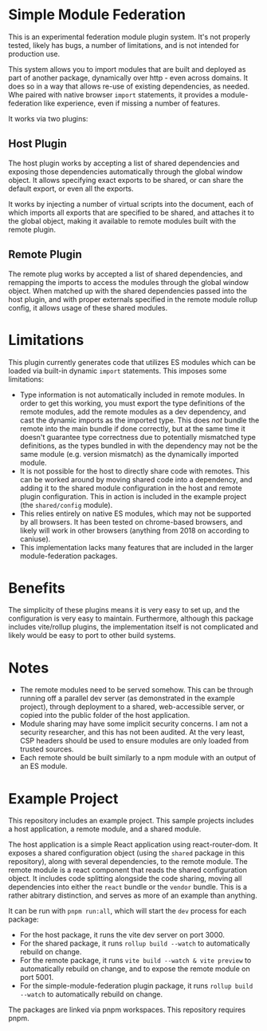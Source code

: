 # Simple Module Federation

This is an experimental federation module plugin system. It's not properly tested, likely has bugs, a number of limitations, and is not intended for production use.

This system allows you to import modules that are built and deployed as part of another package, dynamically over http - even across domains. It does so in a way that allows re-use of existing dependencies, as needed. Whe paired with native browser `import` statements, it provides a module-federation like experience, even if missing a number of features.

It works via two plugins:

## Host Plugin

The host plugin works by accepting a list of shared dependencies and exposing those dependencies automatically through the global window object. It allows specifying exact exports to be shared, or can share the default export, or even all the exports.

It works by injecting a number of virtual scripts into the document, each of which imports all exports that are specified to be shared, and attaches it to the global object, making it available to remote modules built with the remote plugin.

## Remote Plugin

The remote plug works by accepted a list of shared dependencies, and remapping the imports to access the modules through the global window object. When matched up with the shared dependencies passed into the host plugin, and with proper externals specified in the remote module rollup config, it allows usage of these shared modules.

# Limitations

This plugin currently generates code that utilizes ES modules which can be loaded via built-in dynamic `import` statements. This imposes some limitations:

- Type information is not automatically included in remote modules. In order to get this working, you must export the type definitions of the remote modules, add the remote modules as a dev dependency, and cast the dynamic imports as the imported type. This does _not_ bundle the remote into the main bundle if done correctly, but at the same time it doesn't guarantee type correctness due to potentially mismatched type definitions, as the types bundled in with the dependency may not be the same module (e.g. version mismatch) as the dynamically imported module.
- It is not possible for the host to directly share code with remotes. This can be worked around by moving shared code into a dependency, and adding it to the shared module configuration in the host and remote plugin configuration. This in action is included in the example project (the `shared/config` module).
- This relies entirely on native ES modules, which may not be supported by all browsers. It has been tested on chrome-based browsers, and likely will work in other browsers (anything from 2018 on according to caniuse).
- This implementation lacks many features that are included in the larger module-federation packages.

# Benefits

The simplicity of these plugins means it is very easy to set up, and the configuration is very easy to maintain. Furthermore, although this package includes vite/rollup plugins, the implementation itself is not complicated and likely would be easy to port to other build systems.

# Notes

- The remote modules need to be served somehow. This can be through running off a parallel dev server (as demonstrated in the example project), through deployment to a shared, web-accessible server, or copied into the public folder of the host application.
- Module sharing may have some implicit security concerns. I am not a security researcher, and this has not been audited. At the very least, CSP headers should be used to ensure modules are only loaded from trusted sources.
- Each remote should be built similarly to a npm module with an output of an ES module.

# Example Project

This repository includes an example project. This sample projects includes a host application, a remote module, and a shared module.

The host application is a simple React application using react-router-dom. It exposes a shared configuration object (using the `shared` package in this repository), along with several dependencies, to the remote module. The remote module is a react component that reads the shared configuration object. It includes code splitting alongside the code sharing, moving all dependencies into either the `react` bundle or the `vendor` bundle. This is a rather abitrary distinction, and serves as more of an example than anything.

It can be run with `pnpm run:all`, which will start the `dev` process for each package:

- For the host package, it runs the vite dev server on port 3000.
- For the shared package, it runs `rollup build --watch` to automatically rebuild on change.
- For the remote package, it runs `vite build --watch & vite preview` to automatically rebuild on change, and to expose the remote module on port 5001.
- For the simple-module-federation plugin package, it runs `rollup build --watch` to automatically rebuild on change.

The packages are linked via pnpm workspaces. This repository requires pnpm.
